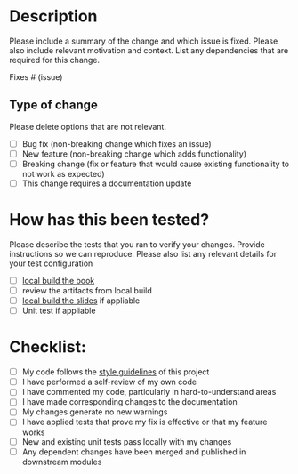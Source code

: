 # Description

Please include a summary of the change and which issue is fixed. Please also include relevant motivation and context. List any dependencies that are required for this change.

Fixes # (issue)

## Type of change

Please delete options that are not relevant.

- [ ] Bug fix (non-breaking change which fixes an issue)
- [ ] New feature (non-breaking change which adds functionality)
- [ ] Breaking change (fix or feature that would cause existing functionality to not work as expected)
- [ ] This change requires a documentation update

# How has this been tested?

Please describe the tests that you ran to verify your changes. Provide instructions so we can reproduce. Please also list any relevant details for your test configuration

- [ ] [local build the book](https://github.com/ocademy-ai/machine-learning/blob/main/CONTRIBUTING.md#build-the-book)
- [ ] review the artifacts from local build
- [ ] [local build the slides](https://github.com/ocademy-ai/machine-learning/blob/main/CONTRIBUTING.md#build-the-slides-optional) if appliable
- [ ] Unit test if appliable

# Checklist:

- [ ] My code follows the [style guidelines](https://github.com/ocademy-ai/machine-learning/blob/main/STYLE_GUIDE.md) of this project
- [ ] I have performed a self-review of my own code
- [ ] I have commented my code, particularly in hard-to-understand areas
- [ ] I have made corresponding changes to the documentation
- [ ] My changes generate no new warnings
- [ ] I have applied tests that prove my fix is effective or that my feature works
- [ ] New and existing unit tests pass locally with my changes
- [ ] Any dependent changes have been merged and published in downstream modules
